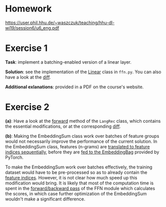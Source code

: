 # Homework

https://user.phil.hhu.de/~waszczuk/teaching/hhu-dl-wi19/session6/u6_eng.pdf


# Exercise 1

**Task**: implement a batching-enabled version of a linear layer.

**Solution**: see the implementation of the [Linear](ffn.py#L80-L163) class in
`ffn.py`.  You can also have a look at the
[diff](../../../../commit/353297ff43a7826bb0f5d7710f88aa7e0e5a0520#diff-260db1f91a179af71039b4cd0c33aee2).

**Additional exlanations**: provided in a PDF on the course's website.


# Exercise 2

**(a)**: Have a look at the [forward](main.py#L116-L124) method of the
`LangRec` class, which contains the essential modifications, or at the corresponding
[diff](../../../../commit/353297ff43a7826bb0f5d7710f88aa7e0e5a0520##diff-27b1afc4ec2e27f1b130d69e5c421b28).

**(b)**: Making the EmbeddingSum class work over batches of feature groups
would not necessarily improve the performance of the current solution.  In the
EmbeddingSum class, features (n-grams) are [translated to feature indices
sequentially](embedding.py#L96-L100), before they are [fed to the
EmbeddingBag](embedding.py#L102-L103) provided by PyTorch.

To make the EmbeddingSum work over batches effectively, the training dataset
would have to be pre-processed so as to already contain the [feature
indices](embedding.py#L102).  However, it is not clear how much speed up this
modification would bring.  It is likely that most of the computation time is
spent in the [forward/backward pass](main.py#L123) of the FFN module which
calculates the scores, in which case further optimization of the EmbeddingSum
wouldn't make a significant difference.
